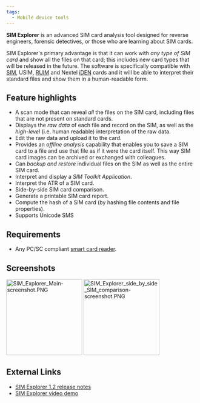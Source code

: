 ```yaml
---
tags:
  - Mobile device tools
---
```

**SIM Explorer** is an advanced SIM card analysis tool designed for
reverse engineers, forensic detectives, or those who are learning about
SIM cards.

SIM Explorer's primary advantage is that it can work with *any type of SIM
card* and show all the files on that card; this includes new card types that
will be released in the future. The software is specifically compatible with
[SIM](sim.md), USIM, [RUIM](ruim.md) and Nextel [iDEN](iden.md) cards and it
will be able to interpret their standard files and show them in a
human-readable form.

## Feature highlights

* A scan mode that can reveal *all* the files on the SIM card, including
  files that are not present on standard cards.
* Displays the *raw data* of each file and record on the SIM, as well as
  the *high-level* (i.e. human readable) interpretation of the raw data.
* Edit the raw data and upload it to the card.
* Provides an *offline analysis* capability that enables you to save a
  SIM card to a file and use that file as if it were the card itself.
  This way SIM card images can be archived or exchanged with colleagues.
* Can *backup and restore* individual files on the SIM as well as the
  entire SIM card.
* Interpret and display a *SIM Toolkit Application*.
* Interpret the ATR of a SIM card.
* Side-by-side SIM card comparison.
* Generate a printable SIM card report.
* Compute the hash of a SIM card (by hashing file contents and file
  properties).
* Supports Unicode SMS

## Requirements

* Any PC/SC compliant [smart card reader](sim_card_forensics.md#hardware).

## Screenshots

<img src="SIM_Explorer_Main-screenshot.PNG"
title="SIM_Explorer_Main-screenshot.PNG" width="200"
alt="SIM_Explorer_Main-screenshot.PNG" />
<img src="SIM_Explorer_side_by_side_SIM_comparison-screenshot.PNG"
title="SIM_Explorer_side_by_side_SIM_comparison-screenshot.PNG"
width="200"
alt="SIM_Explorer_side_by_side_SIM_comparison-screenshot.PNG" />

## External Links

* [SIM Explorer 1.2 release
  notes](http://www.lazybit.com/index.php/2008/12/16/sim-explorer-1-2-release-notes)
* [SIM Explorer video demo](http://www.youtube.com/watch?v=P5dJS7g1o_c)
